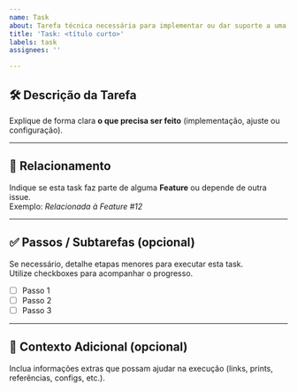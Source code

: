 ```yaml
---
name: Task
about: Tarefa técnica necessária para implementar ou dar suporte a uma feature.
title: 'Task: <título curto>'
labels: task
assignees: ''

---
```


## 🛠️ Descrição da Tarefa
Explique de forma clara **o que precisa ser feito** (implementação, ajuste ou configuração).  

---

## 🔗 Relacionamento
Indique se esta task faz parte de alguma **Feature** ou depende de outra issue.  
Exemplo: _Relacionada à Feature #12_  

---

## ✅ Passos / Subtarefas (opcional)
Se necessário, detalhe etapas menores para executar esta task.  
Utilize checkboxes para acompanhar o progresso.  

- [ ] Passo 1  
- [ ] Passo 2  
- [ ] Passo 3  

---

## 📎 Contexto Adicional (**opcional**)
Inclua informações extras que possam ajudar na execução (links, prints, referências, configs, etc.).
